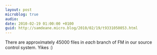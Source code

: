 ```yaml
---
layout: post
microblog: true
audio: 
date: 2010-02-19 01:00:00 +0100
guid: http://samdeane.micro.blog/2010/02/19/t9331050053.html
---
```

There are approximately 45000 files in *each* branch of FM in our source control system. Yikes :)
